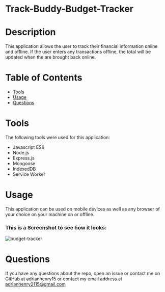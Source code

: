 # Track-Buddy-Budget-Tracker
# Description
This application allows the user to track their financial information online and offline. If the user enters any transactions offline, the total will be updated when the are brought back online.
 # Table of Contents
* [Tools](#tools)
* [Usage](#usage)
* [Questions](#questions)
# Tools
The following tools were used for this application:

- Javascript ES6 
- Node.js 
- Express.js
- Mongoose
- IndexedDB
- Service Worker
# Usage

This application can be used on mobile devices as well as any browser of your choice on your machine on or offline.

### This is a Screenshot to see how it looks:

![budget-tracker](https://user-images.githubusercontent.com/95331448/164945118-0535b244-704a-4c81-9fa4-226c5a7b5964.png)

# Questions

If you have any questions about the repo, open an issue or contact me on GitHub at adrianhenry15 or contact my email
address at adrianhenry2115@gmail.com
